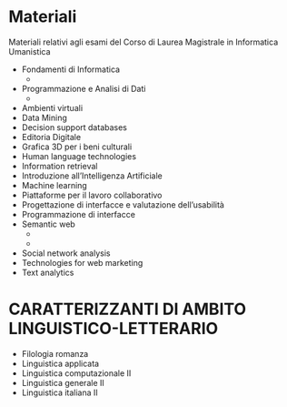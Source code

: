 # Materiali
Materiali relativi agli esami del Corso di Laurea Magistrale in Informatica Umanistica


* Fondamenti di Informatica
    - [**Progetto di Fondamenti di Informatica**]: (https://github.com/FedericoMz/fondamentiDiInformatica)
* Programmazione e Analisi di Dati
    - [**Esercizi in Java**]: (https://github.com/andreafailla/Esercizi-in-java)
* Ambienti virtuali	
* Data Mining 
* Decision support databases
* Editoria Digitale
* Grafica 3D per i beni culturali	
* Human language technologies 
* Information retrieval
* Introduzione all’Intelligenza Artificiale	
* Machine learning
* Piattaforme per il lavoro collaborativo	
* Progettazione di interfacce e valutazione dell’usabilità	
* Programmazione di interfacce	
* Semantic web 
    - [**Narrative Ontology (Feb-2021)**]: (https://github.com/andreafailla/Narrative-Ontology)
    - [**Progetto di Semantic Web 2019/2020**]: (https://github.com/luciapiff/Semantic-Web)
* Social network analysis 
* Technologies for web marketing
* Text analytics

# CARATTERIZZANTI DI AMBITO LINGUISTICO-LETTERARIO
* Filologia romanza	
* Linguistica applicata
* Linguistica computazionale II	
* Linguistica generale II
* Linguistica italiana II	

